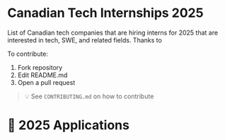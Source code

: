 # Canadian Tech Internships 2025

List of Canadian tech companies that are hiring interns for 2025 that are interested in tech, SWE, and related fields. Thanks to []() 

To contribute:

1.  Fork repository
2.  Edit README.md
3.  Open a pull request

> 💡 See `CONTRIBUTING.md` on how to contribute

# 🎉 2025 Applications
